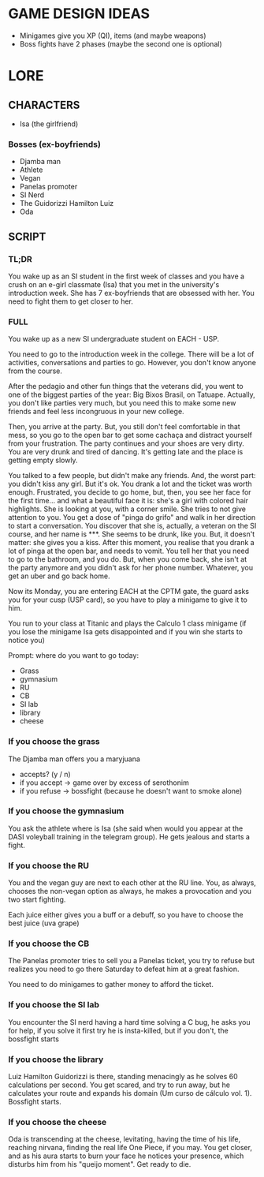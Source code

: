 # GAME DESIGN IDEAS

- Minigames give you XP (QI), items (and maybe weapons)
- Boss fights have 2 phases (maybe the second one is optional)

# LORE

## CHARACTERS

- Isa (the girlfriend)

### Bosses (ex-boyfriends)

- Djamba man
- Athlete
- Vegan
- Panelas promoter
- SI Nerd
- The Guidorizzi Hamilton Luiz
- Oda

## SCRIPT

### TL;DR

You wake up as an SI student in the first week of classes and you have a crush on an e-girl classmate (Isa) that you met in the university's introduction week. She has 7 ex-boyfriends that are obsessed with her. You need to fight them to get closer to her.

### FULL

You wake up as a new SI undergraduate student on EACH - USP.

You need to go to the introduction week in the college. There will be a lot of activities, conversations and parties to go. However, you don't know anyone from the course.

After the pedagio and other fun things that the veterans did, you went to one of the biggest parties of the year: Big Bixos Brasil, on Tatuape. Actually, you don't like parties very much, but you need this to make some new friends and feel less incongruous in your new college.

Then, you arrive at the party. But, you still don't feel comfortable in that mess, so you go to the open bar to get some cachaça and distract yourself from your frustration. The party continues and your shoes are very dirty. You are very drunk and tired of dancing. It's getting late and the place is getting empty slowly.

You talked to a few people, but didn't make any friends. And, the worst part: you didn't kiss any girl. But it's ok. You drank a lot and the ticket was worth enough. Frustrated, you decide to go home, but, then, you see her face for the first time... and what a beautiful face it is: she's a girl with colored hair highlights. She is looking at you, with a corner smile. She tries to not give attention to you. You get a dose of "pinga do grifo" and walk in her direction to start a conversation. You discover that she is, actually, a veteran on the SI course, and her name is ***. She seems to be drunk, like you. But, it doesn't matter: she gives you a kiss. After this moment, you realise that you drank a lot of pinga at the open bar, and needs to vomit. You tell her that you need to go to the bathroom, and you do. But, when you come back, she isn't at the party anymore and you didn't ask for her phone number. Whatever, you get an uber and go back home.

Now its Monday, you are entering EACH at the CPTM gate, the guard asks you for your cusp (USP card), so you have to play a minigame to give it to him.

You run to your class at Titanic and plays the Calculo 1 class minigame (if you lose the minigame Isa gets disappointed and if you win she starts to notice you)

Prompt: where do you want to go today:

- Grass
- gymnasium
- RU
- CB
- SI lab
- library
- cheese

### If you choose the grass

The Djamba man offers you a maryjuana

- accepts? (y / n)
- if you accept -> game over by excess of serothonim
- if you refuse -> bossfight (because he doesn't want to smoke alone)

### If you choose the gymnasium

You ask the athlete where is Isa (she said when would you appear at the DASI voleyball training in the telegram group). He gets jealous and starts a fight.

### If you choose the RU

You and the vegan guy are next to each other at the RU line. You, as always, chooses the non-vegan option as always, he makes a provocation and you two start fighting.

Each juice either gives you a buff or a debuff, so you have to choose the best juice (uva grape)

### If you choose the CB

The Panelas promoter tries to sell you a Panelas ticket, you try to refuse but realizes you need to go there Saturday to defeat him at a great fashion.

You need to do minigames to gather money to afford the ticket.

### If you choose the SI lab

You encounter the SI nerd having a hard time solving a C bug, he asks you for help, if you solve it first try he is insta-killed, but if you don't, the bossfight starts

### If you choose the library

Luiz Hamilton Guidorizzi is there, standing menacingly as he solves 60 calculations per second. You get scared, and try to run away, but he calculates your route and expands his domain (Um curso de cálculo vol. 1). Bossfight starts.

### If you choose the cheese

Oda is transcending at the cheese, levitating, having the time of his life, reaching nirvana, finding the real life One Piece, if you may. You get closer, and as his aura starts to burn your face he notices your presence, which disturbs him from his "queijo moment". Get ready to die.
